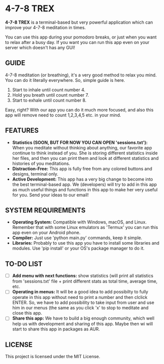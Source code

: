 # 4-7-8 TREX
**4-7-8 TREX** is a terminal-based but very powerful application which can improve your 4-7-8 meditation in times.

You can use this app during your pomodoro breaks, or just when you want to relax after a busy day. If you want you can run this app even on your server which doesn't has any GUI!

## GUIDE
4-7-8 meditation (or breathing), it's a very good method to relax you mind. You can do it literally everywhere. So, simple guide is here.

1. Start to inhale until count number 4.
2. Hold you breath until count number 7.
3. Start to exhale until count number 8.

Easy, right? With our app you can do it much more focused, and also this app will remove need to count 1,2,3,4,5 etc. in your mind.


## FEATURES

- **Statistics (SOON, BUT FOR NOW YOU CAN OPEN 'sessions.txt'):** When you meditate without thinking about anything, our favorite app continue to think instead of you. She is storing different statistics inside her files, and then you can print them and look at different statistics and histories of you meditations.
- **Distraction-Free:** This app is fully free from any colored buttons and designs, terminal only.
- **Active Development:** This app has a very big change to become into the best terminal-based app. We (developers) will try to add in this app as much useful things and functions in this app to make her very useful for you. Send your ideas to our email!

## SYSTEM REQUIREMENTS

- **Operating System:** Compatible with Windows, macOS, and Linux. Remember that with some Linux emulators as 'Termux' you can run this app even on your Android phone.
- **Compiler:** Just use 'python main.py' commands, keep it simple.
- **Libraries:** Probably to use this app you have to install some libraries and modules. Use 'pip install' or your OS's package manager to do it.

## TO-DO LIST
- [ ] **Add menu with next functions:** show statistics (will print all statistics from 'sessions.txt' file + print different stats as total time, average time, etc.
- [ ] **Operating in menus:** It will be a good idea to add possibilty to fully operate in this app without need to print a number and then clclick ENTER. So, we have to add possibility to take input from user and use him in our menus (the same as you click 'x' to stop to meditate and close this app.
- [ ] **Share this app:** We have to build a big enough community, which well help us with development and sharing of this app. Maybe then wi will start to share this app in packages as AUR.

## LICENSE
This project is licensed under the MIT License.
